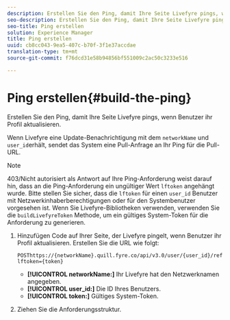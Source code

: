 ```yaml
---
description: Erstellen Sie den Ping, damit Ihre Seite Livefyre pings, wenn Benutzer ihr Profil aktualisieren.
seo-description: Erstellen Sie den Ping, damit Ihre Seite Livefyre pings, wenn Benutzer ihr Profil aktualisieren.
seo-title: Ping erstellen
solution: Experience Manager
title: Ping erstellen
uuid: cb8cc043-9ea5-407c-b70f-3f1e37accdae
translation-type: tm+mt
source-git-commit: f76dcd31e58b94856bf551009c2ac50c3233e516

---
```



# Ping erstellen{#build-the-ping}

Erstellen Sie den Ping, damit Ihre Seite Livefyre pings, wenn Benutzer ihr Profil aktualisieren.

Wenn Livefyre eine Update-Benachrichtigung mit dem `networkName` und `user_id`erhält, sendet das System eine Pull-Anfrage an Ihr Ping für die Pull-URL.

>[!NOTE]
>
>403/Nicht autorisiert als Antwort auf Ihre Ping-Anforderung weist darauf hin, dass an die Ping-Anforderung ein ungültiger Wert `lftoken` angehängt wurde. Bitte stellen Sie sicher, dass die `lftoken` für einen `user_id` Benutzer mit Netzwerkinhaberberechtigungen oder für den Systembenutzer vorgesehen ist. Wenn Sie Livefyre-Bibliotheken verwenden, verwenden Sie die `buildLivefyreToken` Methode, um ein gültiges System-Token für die Anforderung zu generieren.

1. Hinzufügen Code auf Ihrer Seite, der Livefyre pingelt, wenn Benutzer ihr Profil aktualisieren. Erstellen Sie die URL wie folgt:

   ```
   POSThttps://{networkName}.quill.fyre.co/api/v3.0/user/{user_id}/refresh?lftoken={token}
   ```

   * **[!UICONTROL networkName:]** Ihr Livefyre hat den Netzwerknamen angegeben.
   * **[!UICONTROL user_id:]** Die ID Ihres Benutzers.
   * **[!UICONTROL token:]** Gültiges System-Token.

1. Ziehen Sie die Anforderungsstruktur.
